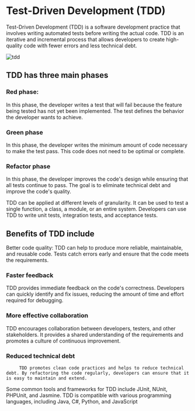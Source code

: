 # Test-Driven Development (TDD)
Test-Driven Development (TDD) is a software development practice that involves writing automated tests before writing the actual code. TDD is an iterative and incremental process that allows developers to create high-quality code with fewer errors and less technical debt.

![tdd](https://user-images.githubusercontent.com/125833255/227724402-374d8027-7ecb-4c41-ae1a-a58975071abb.jpg)

## TDD has three main phases
### Red phase: 
In this phase, the developer writes a test that will fail because the feature being tested has not yet been implemented. The test defines the behavior the developer wants to achieve.


### Green phase
In this phase, the developer writes the minimum amount of code necessary to make the test pass. This code does not need to be optimal or complete.

### Refactor phase 
In this phase, the developer improves the code's design while ensuring that all tests continue to pass. The goal is to eliminate technical debt and improve the code's quality.

TDD can be applied at different levels of granularity. It can be used to test a single function, a class, a module, or an entire system. Developers can use TDD to write unit tests, integration tests, and acceptance tests.

## Benefits of TDD include

Better code quality: TDD can help to produce more reliable, maintainable, and reusable code. Tests catch errors early and ensure that the code meets the requirements.

### Faster feedback
TDD provides immediate feedback on the code's correctness. Developers can quickly identify and fix issues, reducing the amount of time and effort required for debugging.

### More effective collaboration
TDD encourages collaboration between developers, testers, and other stakeholders. It provides a shared understanding of the requirements and promotes a culture of continuous improvement.

### Reduced technical debt 
         TDD promotes clean code practices and helps to reduce technical debt. By refactoring the code regularly, developers can ensure that it is easy to maintain and extend.

Some common tools and frameworks for TDD include JUnit, NUnit, PHPUnit, and Jasmine. TDD is compatible with various programming languages, including Java, C#, Python, and JavaScript
